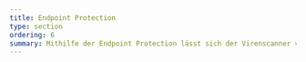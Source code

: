 ```yaml
---
title: Endpoint Protection
type: section
ordering: 6
summary: Mithilfe der Endpoint Protection lässt sich der Virenscanner von Microsoft komfortabel mithilfe des SCCMs verwalten.
---
```

